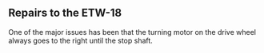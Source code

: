 ## Repairs to the ETW-18

One of the major issues has been that the turning motor on the drive wheel always goes to the right until the stop shaft.

